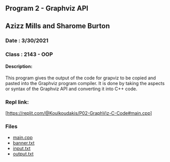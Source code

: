 ## Program 2 - Graphviz API

## Azizz Mills and Sharome Burton 
### Date : 3/30/2021
### Class : 2143 - OOP

#### Description:
This program gives the output of the code for grapviz to be copied and pasted into the Graphviz program compiler. It is done by taking the aspects or syntax of the Graphviz
API and converting it into C++ code.

### Repl link:
[https://replit.com/@Koulkoudakis/P02-GraphViz-C-Code#main.cpp]

### Files
- [main.cpp](main.cpp) 
- [banner.txt](banner.txt)
- [input.txt](input.txt)
- [output.txt](output.txt)
